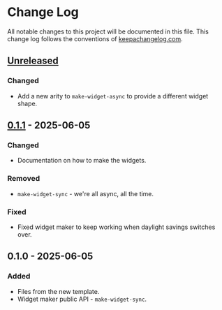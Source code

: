 # Change Log
All notable changes to this project will be documented in this file. This change log follows the conventions of [keepachangelog.com](http://keepachangelog.com/).

## [Unreleased]
### Changed
- Add a new arity to `make-widget-async` to provide a different widget shape.

## [0.1.1] - 2025-06-05
### Changed
- Documentation on how to make the widgets.

### Removed
- `make-widget-sync` - we're all async, all the time.

### Fixed
- Fixed widget maker to keep working when daylight savings switches over.

## 0.1.0 - 2025-06-05
### Added
- Files from the new template.
- Widget maker public API - `make-widget-sync`.

[Unreleased]: https://sourcehost.site/your-name/calculator/compare/0.1.1...HEAD
[0.1.1]: https://sourcehost.site/your-name/calculator/compare/0.1.0...0.1.1
